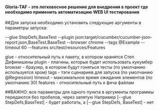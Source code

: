#### Gloria-TAF - это легковесное решение для внедрения в проект где необходимо применить автоматизацию WEB UI тестирования

##Для запуска необходимо установить следующие аргументы в параметры запуска:

--glue
StepDefs,BaseTest
--plugin
json:target/cucumber/cucumber-json-report.json,BaseTest.BaseTest
--browser
chrome
--tags
@Example
--timeout
60
--features
src/test/resources/Features

glue - относительный путь к пакету, в котором хранятся Степ Дефинишены
plugin - плагины, которые будет использовать кукумбер
browser - браузер, в котором будут гоняться тесты (по умолчанию используется хром)
tags - тэги сценариев для запуска (по умолчанию @Regression)
timeout - максимальное время ожидания элементов (по умолчанию 30)
features - относительный путь к фича файлам

##ВАЖНО: все параметры для одного пункта в аргументы программы передаются без пробелов, через запятую
Например [--glue StepDefs,BaseTest] - будет работать, а [--glue StepDefs, BaseTest] - нет